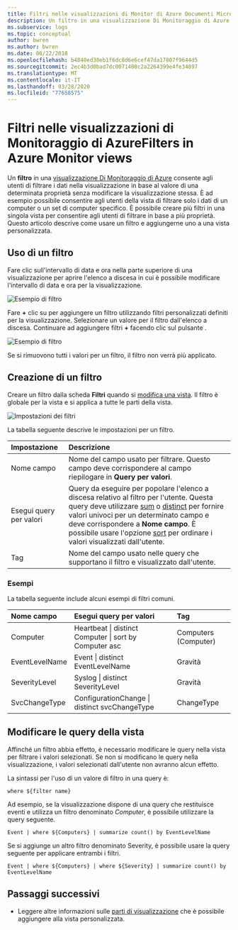 ```yaml
---
title: Filtri nelle visualizzazioni di Monitor di Azure Documenti Microsoft
description: Un filtro in una visualizzazione Di Monitoraggio di Azure consente agli utenti di filtrare i dati nella visualizzazione in base al valore di una determinata proprietà senza modificare la visualizzazione stessa.  Questo articolo descrive come usare un filtro e aggiungerne uno a una vista personalizzata.
ms.subservice: logs
ms.topic: conceptual
author: bwren
ms.author: bwren
ms.date: 06/22/2018
ms.openlocfilehash: b4840ed30eb1f6dc8d6e6cef47da17807f9644d5
ms.sourcegitcommit: 2ec4b3d0bad7dc0071400c2a2264399e4fe34897
ms.translationtype: MT
ms.contentlocale: it-IT
ms.lasthandoff: 03/28/2020
ms.locfileid: "77658575"
---
```

# <a name="filters-in-azure-monitor-views"></a>Filtri nelle visualizzazioni di Monitoraggio di AzureFilters in Azure Monitor views
Un **filtro** in una [visualizzazione Di Monitoraggio di Azure](view-designer.md) consente agli utenti di filtrare i dati nella visualizzazione in base al valore di una determinata proprietà senza modificare la visualizzazione stessa.  È ad esempio possibile consentire agli utenti della vista di filtrare solo i dati di un computer o un set di computer specifico.  È possibile creare più filtri in una singola vista per consentire agli utenti di filtrare in base a più proprietà.  Questo articolo descrive come usare un filtro e aggiungerne uno a una vista personalizzata.

## <a name="using-a-filter"></a>Uso di un filtro
Fare clic sull'intervallo di data e ora nella parte superiore di una visualizzazione per aprire l'elenco a discesa in cui è possibile modificare l'intervallo di data e ora per la visualizzazione.

![Esempio di filtro](media/view-designer-filters/filters-example-time.png)

Fare **+** clic su per aggiungere un filtro utilizzando filtri personalizzati definiti per la visualizzazione. Selezionare un valore per il filtro dall'elenco a discesa. Continuare ad aggiungere filtri **+** facendo clic sul pulsante . 


![Esempio di filtro](media/view-designer-filters/filters-example-custom.png)

Se si rimuovono tutti i valori per un filtro, il filtro non verrà più applicato.


## <a name="creating-a-filter"></a>Creazione di un filtro

Creare un filtro dalla scheda **Filtri** quando si [modifica una vista](view-designer.md).  Il filtro è globale per la vista e si applica a tutte le parti della vista.  

![Impostazioni dei filtri](media/view-designer-filters/filters-settings.png)

La tabella seguente descrive le impostazioni per un filtro.

| Impostazione | Descrizione |
|:---|:---|
| Nome campo | Nome del campo usato per filtrare.  Questo campo deve corrispondere al campo riepilogare in **Query per valori**. |
| Esegui query per valori | Query da eseguire per popolare l'elenco a discesa relativo al filtro per l'utente.  Questa query deve utilizzare [sum](/azure/kusto/query/summarizeoperator) o [distinct](/azure/kusto/query/distinctoperator) per fornire valori univoci per un determinato campo e deve corrispondere a **Nome campo**.  È possibile usare l'opzione [sort](/azure/kusto/query/sortoperator) per ordinare i valori visualizzati dall'utente. |
| Tag | Nome del campo usato nelle query che supportano il filtro e visualizzato dall'utente. |

### <a name="examples"></a>Esempi

La tabella seguente include alcuni esempi di filtri comuni.  

| Nome campo | Esegui query per valori | Tag |
|:--|:--|:--|
| Computer   | Heartbeat &#124; distinct Computer &#124; sort by Computer asc | Computers (Computer) |
| EventLevelName | Event &#124; distinct EventLevelName | Gravità |
| SeverityLevel | Syslog &#124; distinct SeverityLevel | Gravità |
| SvcChangeType | ConfigurationChange &#124; distinct svcChangeType | ChangeType |


## <a name="modify-view-queries"></a>Modificare le query della vista

Affinché un filtro abbia effetto, è necessario modificare le query nella vista per filtrare i valori selezionati.  Se non si modificano le query nella visualizzazione, i valori selezionati dall'utente non avranno alcun effetto.

La sintassi per l'uso di un valore di filtro in una query è: 

    where ${filter name}  

Ad esempio, se la visualizzazione dispone di una query che restituisce eventi e utilizza un filtro denominato _Computer_, è possibile utilizzare la query seguente.

    Event | where ${Computers} | summarize count() by EventLevelName

Se si aggiunge un altro filtro denominato Severity, è possibile usare la query seguente per applicare entrambi i filtri.

    Event | where ${Computers} | where ${Severity} | summarize count() by EventLevelName

## <a name="next-steps"></a>Passaggi successivi
* Leggere altre informazioni sulle [parti di visualizzazione](view-designer-parts.md) che è possibile aggiungere alla vista personalizzata.
